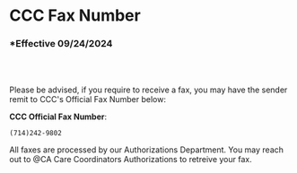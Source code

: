 # CCC Fax Number

### \*Effective 09/24/2024

<br></br>

Please be advised, if you require to receive a fax, you may have the sender remit to CCC's Official Fax Number below:

**CCC Official Fax Number**:

```
(714)242-9802
```

All faxes are processed by our Authorizations Department. You may reach out to @CA Care Coordinators
Authorizations to retreive your fax.
